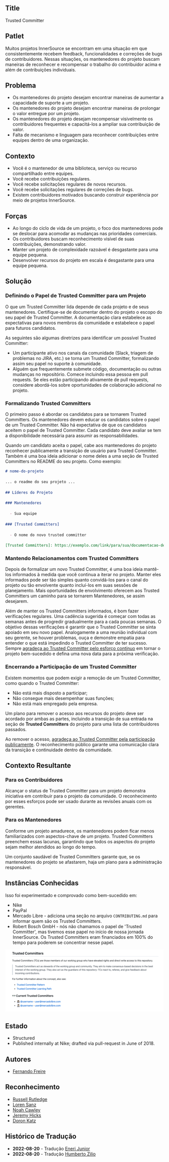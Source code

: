 ## Title

Trusted Committer

## Patlet

Muitos projetos InnerSource se encontram em uma situação em que
consistentemente recebem feedback, funcionalidades e correções de bugs de contribuidores.
Nessas situações, os mantenedores do projeto buscam maneiras de reconhecer e recompensar
o trabalho do contribuidor acima e além de contribuições individuais.

## Problema

- Os mantenedores do projeto desejam encontrar maneiras de aumentar a capacidade de suporte a um projeto.
- Os mantenedores do projeto desejam encontrar maneiras de prolongar o valor entregue por um projeto.
- Os mantenedores do projeto desejam recompensar visivelmente os contribuidores frequentes e capacitá-los a ampliar sua contribuição de valor.
- Falta de mecanismo e linguagem para reconhecer contribuições entre equipes dentro de uma organização.

## Contexto

- Você é o mantenedor de uma biblioteca, serviço ou recurso compartilhado entre equipes.
- Você recebe contribuições regulares.
- Você recebe solicitações regulares de novos recursos.
- Você recebe solicitações regulares de correções de bugs.
- Existem contribuidores motivados buscando construir experiência por meio de projetos InnerSource.

## Forças

- Ao longo do ciclo de vida de um projeto, o foco dos mantenedores pode se deslocar para acomodar as mudanças nas prioridades comerciais.
- Os contribuidores buscam reconhecimento visível de suas contribuições, demonstrando valor.
- Manter um projeto de complexidade razoável é desgastante para uma equipe pequena.
- Desenvolver recursos do projeto em escala é desgastante para uma equipe pequena.

## Solução

### Definindo o Papel de Trusted Committer para um Projeto

O que um Trusted Committer lida depende de cada projeto e de seus mantenedores. Certifique-se de documentar dentro do projeto o escopo do seu papel de Trusted Committer. A documentação clara estabelece as expectativas para novos membros da comunidade e estabelece o papel para futuros candidatos.

As seguintes são algumas diretrizes para identificar um possível Trusted Committer:

* Um participante ativo nos canais da comunidade (Slack, triagem de problemas no JIRA, etc.) se torna um Trusted Committer, formalizando assim seu papel no suporte à comunidade.
* Alguém que frequentemente submete código, documentação ou outras mudanças no repositório. Comece incluindo essa pessoa em pull requests. Se eles estão participando ativamente de pull requests, considere abordá-los sobre oportunidades de colaboração adicional no projeto.

### Formalizando Trusted Committers

O primeiro passo é abordar os candidatos para se tornarem Trusted Committers.
Os mantenedores devem educar os candidatos sobre o papel de um Trusted Committer. Não há expectativa de que os candidatos aceitem o papel de Trusted Committer. Cada candidato
deve avaliar se tem a disponibilidade necessária para assumir as responsabilidades.

Quando um candidato aceita o papel, cabe aos mantenedores do projeto
reconhecer publicamente a transição de usuário para Trusted Committer. Também é uma
boa ideia adicionar o nome deles a uma seção de Trusted Committers no README do seu projeto.
Como exemplo:

```markdown
# nome-do-projeto

... o readme do seu projeto ...

## Líderes do Projeto

### Mantenedores

  - Sua equipe

### [Trusted Committers]

  - O nome do novo trusted committer

[Trusted Committers]: https://exemplo.com/link/para/sua/documentacao-de-trusted-committer.md
```

### Mantendo Relacionamentos com Trusted Committers

Depois de formalizar um novo Trusted Committer, é uma boa ideia mantê-los informados à medida que você continua a iterar no projeto. Manter eles informados pode ser tão simples quanto convidá-los para o canal do projeto ou tão envolvente quanto incluí-los em suas sessões de planejamento. Mais oportunidades de envolvimento oferecem aos Trusted Committers um caminho para se tornarem Mantenedores, se assim desejarem.

Além de manter os Trusted Committers informados, é bom fazer verificações regulares. Uma cadência sugerida é começar com todas as semanas antes de progredir gradualmente para a cada poucas semanas. O objetivo dessas verificações é garantir que o Trusted Committer se sinta apoiado em seu novo papel. Analogamente a uma reunião individual com seu gerente, se houver problemas, ouça e demonstre empatia para entender o que está impedindo o Trusted Committer de ter sucesso. Sempre [agradeça ao Trusted Committer pelo esforço contínuo][praise] em tornar o projeto bem-sucedido e defina uma nova data para a próxima verificação.

### Encerrando a Participação de um Trusted Committer

Existem momentos que podem exigir a remoção de um Trusted Committer, como quando o Trusted Committer:

* Não está mais disposto a participar;
* Não consegue mais desempenhar suas funções;
* Não está mais empregado pela empresa.

Um plano para remover o acesso aos recursos do projeto deve ser acordado por ambas as partes, incluindo a transição de sua entrada na seção de **Trusted Committers** do projeto para uma lista de contribuidores passados.

Ao remover o acesso, [agradeça ao Trusted Committer pela participação publicamente][praise]. O reconhecimento público garante uma comunicação clara da transição e continuidade dentro da comunidade.

## Contexto Resultante

### Para os Contribuidores

Alcançar o status de Trusted Committer para um projeto demonstra iniciativa em
contribuir para o projeto da comunidade. O reconhecimento por esses esforços
pode ser usado durante as revisões anuais com os gerentes.

### Para os Mantenedores

Conforme um projeto amadurece, os mantenedores podem ficar menos familiarizados com aspectos-chave
de um projeto. Trusted Committers preenchem essas lacunas, garantindo que todos os
aspectos do projeto sejam melhor atendidos ao longo do tempo.

Um conjunto saudável de Trusted Committers garante que, se os mantenedores do projeto se afastarem,
haja um plano para a administração responsável.

## Instâncias Conhecidas

Isso foi experimentado e comprovado como bem-sucedido em:

- Nike
- PayPal
- Mercado Libre - adiciona uma seção no arquivo `CONTRIBUTING.md` para informar quem são os Trusted Committers.
- Robert Bosch GmbH - nós não chamamos o papel de 'Trusted Committer', mas tivemos esse papel no início de nossa jornada InnerSource. Os Trusted Committers eram financiados em 100% do tempo para poderem se concentrar nesse papel.

![Trusted Committer section in CONTRIBUTING.md of Mercado Libre](../../../assets/img/mercadolibre-trusted-committers.png "Trusted Committer section in CONTRIBUTING.md of Mercado Libre")

## Estado

- Structured
- Published internally at Nike; drafted via pull-request in June of 2018.

## Autores

- [Fernando Freire]

## Reconhecimento

- [Russell Rutledge]
- [Loren Sanz]
- [Noah Cawley]
- [Jeremy Hicks]
- [Doron Katz]

[Doron Katz]: https://github.com/doronkatz
[Russell Rutledge]: https://github.com/rrrutledge
[Loren Sanz]: https://github.com/mrsanz
[Jeremy Hicks]: https://github.com/greatestusername
[Noah Cawley]: https://github.com/utanapishtim
[praise]: ./praise-participants.md
[Fernando Freire]: https://github.com/dogonthehorizon

## Histórico de Tradução

- **2022-08-20** - Tradução [Eneri Junior](https://github.com/jrcosta)
- **2022-08-20** - Tradução [Humberto Zilio](https://github.com/zilio)
